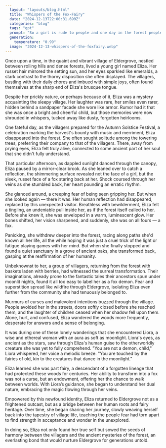```yaml
---
  layout: "layouts/blog.html"
  title: "Whispers of the Fox-Fairy"
  date: "2024-12-13T22:00:31.699Z"
  categories: "blog"
  tags: "gpt"
  prompt: "So a girl is rude to people and one day in the forest people learn she can turn into a fox and they think shes a fox demon and abandon her (Eliza is her name) but she learns shes part fairy not demon the end"
  generation: 
    temperature: "0.99"
  image: "2024-12-13-whispers-of-the-foxfairy.webp"
---
```

Once upon a time, in the quaint and vibrant village of Eldergrove, nestled between rolling hills and dense forests, lived a young girl named Eliza. Her russet hair mirrored the setting sun, and her eyes sparkled like emeralds, a stark contrast to the thorny disposition she often displayed. The villagers, bustling with their daily chores and imbued with simple joys, often found themselves at the sharp end of Eliza's brusque tongue.

Despite her prickly nature, or perhaps because of it, Eliza was a mystery acquainting the sleepy village. Her laughter was rare, her smiles even rarer, hidden behind a sandpaper facade she wore like armor. Rumor had it that she was once a bright and cheerful child, but those memories were now shrouded in whispers, tucked away like dusty, forgotten heirlooms. 

One fateful day, as the villagers prepared for the Autumn Solstice Festival, a celebration marking the harvest's bounty with music and merriment, Eliza disappeared into the forest. She often sought solitude among the towering trees, preferring their company to that of the villagers. There, away from prying eyes, Eliza felt truly alive, connected to some ancient part of her soul that she didn't fully understand. 

That particular afternoon, as dappled sunlight danced through the canopy, Eliza paused by a mirror-clear brook. As she leaned over to catch a reflection, the shimmering surface revealed not the face of a girl, but the sleek, russet face of a fox staring back at her. Shock coursed through her veins as she stumbled back, her heart pounding an erratic rhythm.

She glanced around, a creeping fear of being seen gripping her. But when she looked again — there it was. Her human reflection had disappeared, replaced by this unexpected visitor. Breathless with bewilderment, Eliza felt a tingling, an undeniable pull inside her, as if the forest itself called to her. Before she knew it, she was enveloped in a warm, luminescent glow. Her bones shifted, her vision sharpened, and suddenly, she was on all fours — a fox. 

Panicking, she withdrew deeper into the forest, racing along paths she'd known all her life, all the while hoping it was just a cruel trick of the light or fatigue playing games with her mind. But when she finally stopped and found a quiet sanctuary in a grove of ancient oaks, she transformed back, gasping at the reaffirmation of her humanity.

Unbeknownst to her, a group of villagers, returning from the forest with baskets laden with berries, had witnessed the surreal transformation. Their imaginations, already prone to the fantastic tales their ancestors spun under moonlit nights, found it all too easy to label her as a fox demon. Fear and superstition spread like wildfire through Eldergrove, isolating Eliza even further from the community she had tenuously belonged to.

Murmurs of curses and malevolent intentions buzzed through the village. People avoided her in the streets, doors softly closed before she reached them, and the laughter of children ceased when her shadow fell upon them. Alone, hurt, and confused, Eliza wandered the woods more frequently, desperate for answers and a sense of belonging.

It was during one of these lonely wanderings that she encountered Liora, a wise and ethereal woman with an aura as soft as moonlight. Liora's eyes, as ancient as the stars, saw through Eliza's human guise to the otherworldly creature she was yet to fully comprehend. "You are not a demon, child," Liora whispered, her voice a melodic breeze. "You are touched by the fairies of old, kin to the creatures that dance in the moonlight."

Eliza learned she was part fairy, a descendant of a forgotten lineage that had protected these woods for centuries. Her ability to transform into a fox was not a curse, but an endowment, offering her the chance to walk between worlds. With Liora’s guidance, she began to understand her dual nature, embracing the magic flowing through her veins.

Empowered by this newfound identity, Eliza returned to Eldergrove not as a frightened outcast, but as a bridge between her human roots and fairy heritage. Over time, she began sharing her journey, slowly weaving herself back into the tapestry of village life, teaching the people fear had torn apart to find strength in acceptance and wonder in the unexplored. 

In doing so, Eliza not only found her true self but sowed the seeds of harmony between the villagers and the ancient mysteries of the forest, an everlasting bond that would nurture Eldergrove for generations untold.

